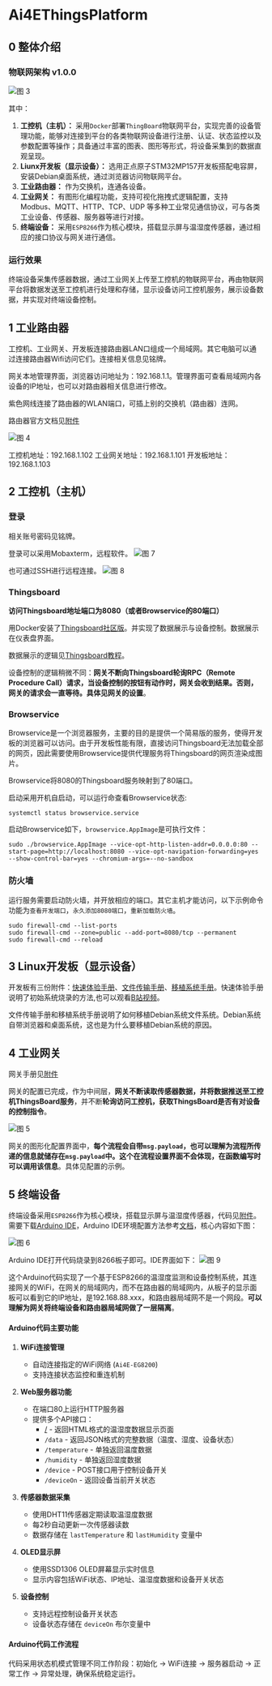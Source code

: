 # Ai4EThingsPlatform

## 0 整体介绍

### 物联网架构 v1.0.0

![图 3](assets/figs/README-20-30-07.png)  

其中：

1. **工控机（主机）：** 采用`Docker`部署`ThingBoard`物联网平台，实现完善的设备管理功能，能够对连接到平台的各类物联网设备进行注册、认证、状态监控以及参数配置等操作；具备通过丰富的图表、图形等形式，将设备采集到的数据直观呈现。
2. **Liunx开发板（显示设备）：** 选用正点原子STM32MP157开发板搭配电容屏，安装Debian桌面系统，通过浏览器访问物联网平台。
3.	**工业路由器：** 作为交换机，连通各设备。
4.	**工业网关：** 有图形化编程功能，支持可视化拖拽式逻辑配置，支持 Modbus、MQTT、HTTP、TCP、UDP 等多种工业常见通信协议，可与各类工业设备、传感器、服务器等进行对接。
5.	**终端设备：** 采用`ESP8266`作为核心模块，搭载显示屏与温湿度传感器，通过相应的接口协议与网关进行通信。

### 运行效果

终端设备采集传感器数据，通过工业网关上传至工控机的物联网平台，再由物联网平台将数据发送至工控机进行处理和存储，显示设备访问工控机服务，展示设备数据，并实现对终端设备控制。

## 1 工业路由器

工控机、工业网关、开发板连接路由器LAN口组成一个局域网。其它电脑可以通过连接路由器Wifi访问它们。连接相关信息见铭牌。

网关本地管理界面，浏览器访问地址为：192.168.1.1。管理界面可查看局域网内各设备的IP地址，也可以对路由器相关信息进行修改。

紫色网线连接了路由器的WLAN端口，可插上别的交换机（路由器）连网。

路由器官方文档见[附件](assets\docs\路由器-R300A使用教程v2.0.0.pdf)

![图 4](assets/figs/README-19-23-48.png)  

工控机地址：192.168.1.102
工业网关地址：192.168.1.101
开发板地址：192.168.1.103

## 2 工控机（主机）

### 登录

相关账号密码见铭牌。

登录可以采用Mobaxterm，远程软件。 
![图 7](assets/figs/README-20-25-46.png)  

也可通过SSH进行远程连接。
![图 8](assets/figs/README-21-10-13.png)  


### Thingsboard

**访问Thingsboard地址端口为8080（或者Browservice的80端口）**

用Docker安装了[Thingsboard社区版](https://thingsboard.io/)。并实现了数据展示与设备控制。数据展示在仪表盘界面。

数据展示的逻辑见[Thingsboard教程](https://thingsboard.io/docs/getting-started-guides/helloworld/)。

设备控制的逻辑稍微不同：**网关不断向Thingsboard轮询RPC（Remote Procedure Call）请求，当设备控制的按钮有动作时，网关会收到结果。否则，网关的请求会一直等待。具体见网关的设置**。

### Browservice

Browservice是一个浏览器服务，主要的目的是提供一个简易版的服务，使得开发板的浏览器可以访问。由于开发板性能有限，直接访问Thingsboard无法加载全部的网页，因此需要使用Browservice提供代理服务将Thingsboard的网页渲染成图片。

Browservice将8080的Thingsboard服务映射到了80端口。

启动采用开机自启动，可以运行命查看Browservice状态:
```sysctl
systemctl status browservice.service
```

启动Browservice如下，`browservice.AppImage`是可执行文件：
```sysctl
sudo ./browservice.AppImage --vice-opt-http-listen-addr=0.0.0.0:80 --start-page=http://localhost:8080 --vice-opt-navigation-forwarding=yes --show-control-bar=yes --chromium-args=--no-sandbox
```

### 防火墙

运行服务需要启动防火墙，并开放相应的端口。其它主机才能访问，以下示例命令功能为`查看开发端口`，`永久添加8080端口`，`重新加载防火墙`。
```sysctl
sudo firewall-cmd --list-ports
sudo firewall-cmd --zone=public --add-port=8080/tcp --permanent
sudo firewall-cmd --reload
```

## 3 Linux开发板（显示设备）

开发板有三份附件：[快速体验手册](assets\docs\【正点原子】STM32MP157快速体验V1.8.pdf)、[文件传输手册](assets\docs\【正点原子】STM32MP157文件传输及更新固件手册V1.2.pdf)、[移植系统手册](assets\docs\【正点原子】STM32MP157移植Debian文件系统参考手册V1.0.pdf)。快速体验手册说明了初始系统烧录的方法,也可以观看[B站视频](https://www.bilibili.com/video/BV1Kr4y1u74L?spm_id_from=333.788.videopod.episodes&vd_source=272fd7cb1c2a2c55ba54b3733347b048&p=14)。

文件传输手册和移植系统手册说明了如何移植Debian系统文件系统。Debian系统自带浏览器和桌面系统，这也是为什么要移植Debian系统的原因。

## 4 工业网关

网关手册见[附件](assets\docs\网关-EG&EV系列_快速上手说明.pdf)

网关的配置已完成，作为中间层，**网关不断读取传感器数据，并将数据推送至工控机ThingsBoard服务**，并不断**轮询访问工控机，获取ThingsBoard是否有对设备的控制指令**。

![图 5](assets/figs/README-19-55-19.png)  

网关的图形化配置界面中，**每个流程会自带`msg.payload`，也可以理解为流程所传递的信息就储存在`msg.payload`中。这个在流程设置界面不会体现，在函数编写时可以调用该信息**。具体见配置的示例。


## 5 终端设备

终端设备采用`ESP8266`作为核心模块，搭载显示屏与温湿度传感器，代码见[附件](ardunio\http_server.ino)。需要下载[Arduino IDE](https://www.arduino.cc/en/software)，Arduino IDE环境配置方法参考[文档]([ardunio\Arduino_IDE_环境配置.pdf](https://wiki.diustou.com/cn/ESP8266_Dev_Board))，核心内容如下图：

![图 6](assets/figs/README-20-01-00.png) 

Arduino IDE打开代码烧录到8266板子即可。IDE界面如下：
![图 9](assets/figs/README-09-09-24.png) 

这个Arduino代码实现了一个基于ESP8266的温湿度监测和设备控制系统，其连接网关的WiFi，在网关的局域网内，而不在路由器的局域网内，从板子的显示面板可以看到它的IP地址，是192.168.88.xxx，和路由器局域网不是一个网段。**可以理解为网关将终端设备和路由器局域网做了一层隔离**。

#### Arduino代码主要功能

1. **WiFi连接管理**
   - 自动连接指定的WiFi网络 (`Ai4E-EG8200`)
   - 支持连接状态监控和重连机制

2. **Web服务器功能**
   - 在端口80上运行HTTP服务器
   - 提供多个API接口：
     - [/](file://d:\develop\Ai4EThingsPlatform\ardunio\http_server.ino) - 返回HTML格式的温湿度数据显示页面
     - `/data` - 返回JSON格式的完整数据（温度、湿度、设备状态）
     - `/temperature` - 单独返回温度数据
     - `/humidity` - 单独返回湿度数据
     - `/device` - POST接口用于控制设备开关
     - `/deviceOn` - 返回设备当前开关状态

3. **传感器数据采集**
   - 使用DHT11传感器定期读取温湿度数据
   - 每2秒自动更新一次传感器读数
   - 数据存储在 `lastTemperature` 和 `lastHumidity` 变量中

4. **OLED显示屏**
   - 使用SSD1306 OLED屏幕显示实时信息
   - 显示内容包括WiFi状态、IP地址、温湿度数据和设备开关状态

5. **设备控制**
   - 支持远程控制设备开关状态
   - 设备状态存储在 `deviceOn` 布尔变量中

#### Arduino代码工作流程

代码采用状态机模式管理不同工作阶段：初始化 → WiFi连接 → 服务器启动 → 正常工作 → 异常处理，确保系统稳定运行。
